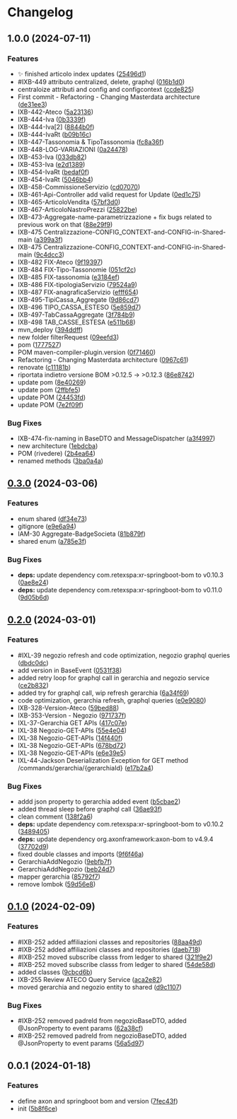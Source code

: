 # Changelog

## 1.0.0 (2024-07-11)


### Features

* :sparkles: finished articolo index updates ([25496d1](https://github.com/retex-iconic/iconic.xr.masterdata-main-lib/commit/25496d1e5ddfc3472bb52b3156661e4c4276d30a))
* #IXB-449 attributo centralized, delete, graphql ([016b1d0](https://github.com/retex-iconic/iconic.xr.masterdata-main-lib/commit/016b1d0fc77f6cea0a82677bd6585ba44d3b9930))
* centraloize attributi and config and configcontext ([ccde825](https://github.com/retex-iconic/iconic.xr.masterdata-main-lib/commit/ccde825ed8301816d538797c01aa7007e93de023))
* First commit - Refactoring - Changing Masterdata architecture ([de31ee3](https://github.com/retex-iconic/iconic.xr.masterdata-main-lib/commit/de31ee39e1b6b034f88ffac1189b3217e664b6a1))
* IXB-442-Ateco ([5a23136](https://github.com/retex-iconic/iconic.xr.masterdata-main-lib/commit/5a23136c0153d0190e1ab63d807a01be7b2d7aaf))
* IXB-444-Iva ([0b3339f](https://github.com/retex-iconic/iconic.xr.masterdata-main-lib/commit/0b3339fb8b40312988102c3dfdcad7b36f37cf4b))
* IXB-444-Iva[2] ([8844b0f](https://github.com/retex-iconic/iconic.xr.masterdata-main-lib/commit/8844b0fa82acb3dbe7b2f62115e51e3d9a63c4f2))
* IXB-444-IvaRt ([b09b16c](https://github.com/retex-iconic/iconic.xr.masterdata-main-lib/commit/b09b16c79cfa2fa2dd1e40f541e6017f656e0b30))
* IXB-447-Tassonomia & TipoTassonomia ([fc8a36f](https://github.com/retex-iconic/iconic.xr.masterdata-main-lib/commit/fc8a36f3200f20e9b7b0b14147585a703c9ff260))
* IXB-448-LOG-VARIAZIONI ([0a24478](https://github.com/retex-iconic/iconic.xr.masterdata-main-lib/commit/0a244780ac2541a71de641d67336e4a08cc04ffb))
* IXB-453-Iva ([033db82](https://github.com/retex-iconic/iconic.xr.masterdata-main-lib/commit/033db820cf0f1d5d51c5140bac6dc19b303c4c47))
* IXB-453-Iva ([e2d1389](https://github.com/retex-iconic/iconic.xr.masterdata-main-lib/commit/e2d13893516e572e74e3c55a4e21bb54fdb44b63))
* IXB-454-IvaRt ([bedaf0f](https://github.com/retex-iconic/iconic.xr.masterdata-main-lib/commit/bedaf0ff98a61a4e26c9a77cf28fba209afd57f4))
* IXB-454-IvaRt ([5046bb4](https://github.com/retex-iconic/iconic.xr.masterdata-main-lib/commit/5046bb4987e11f2151f45aa0ab972c987eb2757c))
* IXB-458-CommissioneServizio ([cd07070](https://github.com/retex-iconic/iconic.xr.masterdata-main-lib/commit/cd07070d71b476f603a5ae5fbf92d47525d7a423))
* IXB-461-Api-Controller add valid request for Update ([0ed1c75](https://github.com/retex-iconic/iconic.xr.masterdata-main-lib/commit/0ed1c75dbefd2dc92d0a732f12104c1eea36b92b))
* IXB-465-ArticoloVendita ([57bf3d0](https://github.com/retex-iconic/iconic.xr.masterdata-main-lib/commit/57bf3d0c937b3c5f6c6f486f4efef8d3bac50ceb))
* IXB-467-ArticoloNastroPrezzi ([25822be](https://github.com/retex-iconic/iconic.xr.masterdata-main-lib/commit/25822be14b9aec3fa05596a15750d9e162a37223))
* IXB-473-Aggregate-name-parametrizzazione + fix bugs related to previous work on that ([88e29f9](https://github.com/retex-iconic/iconic.xr.masterdata-main-lib/commit/88e29f98c3afa15970b9d155c42487f66539e5c4))
* IXB-475 Centralizzazione-CONFIG_CONTEXT-and-CONFIG-in-Shared-main ([a399a3f](https://github.com/retex-iconic/iconic.xr.masterdata-main-lib/commit/a399a3f7370afa1be2fa1f78f893eddabe020bb8))
* IXB-475 Centralizzazione-CONFIG_CONTEXT-and-CONFIG-in-Shared-main ([9c4dcc3](https://github.com/retex-iconic/iconic.xr.masterdata-main-lib/commit/9c4dcc3156bfef2468d09a1bda58e143487d861b))
* IXB-482 FIX-Ateco ([9f19397](https://github.com/retex-iconic/iconic.xr.masterdata-main-lib/commit/9f19397138c809b183dd59a5f9fe2fd6efc1ced5))
* IXB-484 FIX-Tipo-Tassonomie ([051cf2c](https://github.com/retex-iconic/iconic.xr.masterdata-main-lib/commit/051cf2c3c983e3e8528d65350bbf6ae65b62a48d))
* IXB-485 FIX-tassonomia ([e3184ef](https://github.com/retex-iconic/iconic.xr.masterdata-main-lib/commit/e3184efc0b00953bb5050dcb0511c96e3ebaa548))
* IXB-486 FIX-tipologiaServizio ([79524a9](https://github.com/retex-iconic/iconic.xr.masterdata-main-lib/commit/79524a9f82deb5f55c6f9800fd1a2b19751aa8d0))
* IXB-487 FIX-anagraficaServizio ([efff654](https://github.com/retex-iconic/iconic.xr.masterdata-main-lib/commit/efff65486b100e202bd4e8cf0d6254158d2bb116))
* IXB-495-TipiCassa_Aggregate ([9d86cd7](https://github.com/retex-iconic/iconic.xr.masterdata-main-lib/commit/9d86cd751f751c39aafc99f708776e227485f14f))
* IXB-496 TIPO_CASSA_ESTESO ([5e859d7](https://github.com/retex-iconic/iconic.xr.masterdata-main-lib/commit/5e859d7980b9e00e7290848318dc1f3d9a83a6d2))
* IXB-497-TabCassaAggregate ([3f784b9](https://github.com/retex-iconic/iconic.xr.masterdata-main-lib/commit/3f784b9d174dfb048cc015fbfa9dcb235e6db4f8))
* IXB-498 TAB_CASSE_ESTESA ([e511b68](https://github.com/retex-iconic/iconic.xr.masterdata-main-lib/commit/e511b680bd9ffb2c42b39ca7dbc63a1d0c36875e))
* mvn_deploy ([394ddff](https://github.com/retex-iconic/iconic.xr.masterdata-main-lib/commit/394ddffd5ac569746527cf43bbcb9032c8b5607a))
* new folder filterRequest ([09eefd3](https://github.com/retex-iconic/iconic.xr.masterdata-main-lib/commit/09eefd30763ad0ee1fc953cfb92be1f1bb6a34e2))
* pom ([1777527](https://github.com/retex-iconic/iconic.xr.masterdata-main-lib/commit/1777527c42bca62efd99f1fce9c985550178147b))
* POM maven-compiler-plugin.version ([0f71460](https://github.com/retex-iconic/iconic.xr.masterdata-main-lib/commit/0f7146079bb60f15f5aeda2175676c0fd4b11449))
* Refactoring - Changing Masterdata architecture ([0967c61](https://github.com/retex-iconic/iconic.xr.masterdata-main-lib/commit/0967c61c198890930fdc4dc132e3ecf3884c015e))
* renovate ([c11181b](https://github.com/retex-iconic/iconic.xr.masterdata-main-lib/commit/c11181b5ed09f24998bba77eb317c55639557472))
* riportata indietro versione BOM &gt;0.12.5 -> >0.12.3 ([86e8742](https://github.com/retex-iconic/iconic.xr.masterdata-main-lib/commit/86e87424511f135e574cb21a8f15598fd51c56c6))
* update pom ([8e40269](https://github.com/retex-iconic/iconic.xr.masterdata-main-lib/commit/8e402697959e5593bf2a8cca8e1eef483f284d26))
* update pom ([2ffbfe5](https://github.com/retex-iconic/iconic.xr.masterdata-main-lib/commit/2ffbfe5e9e4410fcb5502d23ed7c078f66a52013))
* update POM ([24453fd](https://github.com/retex-iconic/iconic.xr.masterdata-main-lib/commit/24453fd0104ed3fdf7eadacfdf6f6fa94795f6e1))
* update POM ([7e2f09f](https://github.com/retex-iconic/iconic.xr.masterdata-main-lib/commit/7e2f09fcaaf402c22d83189843eae0e8593297c6))


### Bug Fixes

* IXB-474-fix-naming in BaseDTO and MessageDispatcher ([a3f4997](https://github.com/retex-iconic/iconic.xr.masterdata-main-lib/commit/a3f4997eb5155baac6f0a6a91428d2e2cd97e419))
* new architecture ([1ebdcba](https://github.com/retex-iconic/iconic.xr.masterdata-main-lib/commit/1ebdcbac8d2901b731e036b47b174d07f73fe649))
* POM (rivedere) ([2b4ea64](https://github.com/retex-iconic/iconic.xr.masterdata-main-lib/commit/2b4ea6403071d408b553c55e4681919c6e70d0c6))
* renamed methods ([3ba0a4a](https://github.com/retex-iconic/iconic.xr.masterdata-main-lib/commit/3ba0a4a30dd6db9eb73a4c1b74970ead4576d667))

## [0.3.0](https://github.com/retex-iconic/iconic.xr.shared-lib/compare/v0.2.0...v0.3.0) (2024-03-06)


### Features

* enum shared ([df34e73](https://github.com/retex-iconic/iconic.xr.shared-lib/commit/df34e7356d1d1bfea1ea90bd88c893b5d428d66b))
* gitignore ([e9e6a94](https://github.com/retex-iconic/iconic.xr.shared-lib/commit/e9e6a942f71885e0d2c50e2778c19b431ce2af02))
* IAM-30 Aggregate-BadgeSocieta ([81b879f](https://github.com/retex-iconic/iconic.xr.shared-lib/commit/81b879f61ac1b582cc6b31ced709a49ef0a7fe15))
* shared enum ([a785e3f](https://github.com/retex-iconic/iconic.xr.shared-lib/commit/a785e3fae2946f6bf129d1f9cbb4e214e5cfbd7c))


### Bug Fixes

* **deps:** update dependency com.retexspa:xr-springboot-bom to v0.10.3 ([0ae8e24](https://github.com/retex-iconic/iconic.xr.shared-lib/commit/0ae8e244bd4709955e079b491272a37d03a63056))
* **deps:** update dependency com.retexspa:xr-springboot-bom to v0.11.0 ([9d05b6d](https://github.com/retex-iconic/iconic.xr.shared-lib/commit/9d05b6dca7fef05825572c254d221cd8a1552de7))

## [0.2.0](https://github.com/retex-iconic/iconic.xr.shared-lib/compare/v0.1.0...v0.2.0) (2024-03-01)


### Features

* #IXL-39 negozio refresh and code optimization, negozio graphql queries ([dbdc0dc](https://github.com/retex-iconic/iconic.xr.shared-lib/commit/dbdc0dcf4fbe3e40462cd0861191e4d0ed872377))
* add version in BaseEvent ([0531f38](https://github.com/retex-iconic/iconic.xr.shared-lib/commit/0531f381f9bf1f89a2da9c6b92081011f3c44ed5))
* added retry loop for graphql call in gerarchia and negozio service ([ce2b832](https://github.com/retex-iconic/iconic.xr.shared-lib/commit/ce2b832e3ab57c2f648c6de8bbf5e14cf601d3da))
* added try for graphql call, wip refresh gerarchia ([6a34f69](https://github.com/retex-iconic/iconic.xr.shared-lib/commit/6a34f69ee99696ed1407ccb241a9760d781bd8ad))
* code optimization, gerarchia refresh, graphql queries ([e0e9080](https://github.com/retex-iconic/iconic.xr.shared-lib/commit/e0e908043a3036083ae076183c9e03825880e813))
* IXB-328-Version-Ateco ([59bed88](https://github.com/retex-iconic/iconic.xr.shared-lib/commit/59bed88ee8392986c78131b6ae1062385a7e62d8))
* IXB-353-Version - Negozio ([971737f](https://github.com/retex-iconic/iconic.xr.shared-lib/commit/971737faeae786ec71819e58b8de3ef247160f05))
* IXL-37-Gerarchia GET APIs ([417c07e](https://github.com/retex-iconic/iconic.xr.shared-lib/commit/417c07eb8d418d8c935fb320d93c56b3b6cc7897))
* IXL-38 Negozio-GET-APIs ([55e4e04](https://github.com/retex-iconic/iconic.xr.shared-lib/commit/55e4e042365d8982fb3a23303282a169062e82c0))
* IXL-38 Negozio-GET-APIs ([14f440f](https://github.com/retex-iconic/iconic.xr.shared-lib/commit/14f440f9c8bd4098845b33848838898898edd0de))
* IXL-38 Negozio-GET-APIs ([678bd72](https://github.com/retex-iconic/iconic.xr.shared-lib/commit/678bd72ea36972346e32dba4818263a510e6f5cc))
* IXL-38 Negozio-GET-APIs ([e6e39e5](https://github.com/retex-iconic/iconic.xr.shared-lib/commit/e6e39e55971278ee3b81740594c7a0e0ae19589d))
* IXL-44-Jackson Deserialization Exception for GET method /commands/gerarchia/{gerarchiaId} ([e17b2a4](https://github.com/retex-iconic/iconic.xr.shared-lib/commit/e17b2a4786d1f492ce36a6c570ee5c440e4dc4f2))


### Bug Fixes

* addd json property to gerarchia added event ([b5cbae2](https://github.com/retex-iconic/iconic.xr.shared-lib/commit/b5cbae29e434a78eab85d8fc4edcf2e4812d77f6))
* added thread sleep before graphql call ([36ae93f](https://github.com/retex-iconic/iconic.xr.shared-lib/commit/36ae93f2d34fbd873105ea50e91f5e9b1b10758d))
* clean comment ([138f2a6](https://github.com/retex-iconic/iconic.xr.shared-lib/commit/138f2a657dd34f2c4bb29348d38032bb3175f34b))
* **deps:** update dependency com.retexspa:xr-springboot-bom to v0.10.2 ([3489405](https://github.com/retex-iconic/iconic.xr.shared-lib/commit/34894057a62551eeb5b3291e2d5a6ddb2a37c5f2))
* **deps:** update dependency org.axonframework:axon-bom to v4.9.4 ([37702d9](https://github.com/retex-iconic/iconic.xr.shared-lib/commit/37702d94e8092373564cc5034c807f348f3735b2))
* fixed double classes and imports ([9f6f46a](https://github.com/retex-iconic/iconic.xr.shared-lib/commit/9f6f46a22bff20b290fc17fe3a7b6a85dfde1085))
* GerarchiaAddNegozio ([9ebfb7f](https://github.com/retex-iconic/iconic.xr.shared-lib/commit/9ebfb7f40c8ded6f2a69ec2fec2d791bb3203acf))
* GerarchiaAddNegozio ([beb24d7](https://github.com/retex-iconic/iconic.xr.shared-lib/commit/beb24d7d578e05f9cd328915310f205327803812))
* mapper gerarchia ([85792f7](https://github.com/retex-iconic/iconic.xr.shared-lib/commit/85792f7ee32b0620753ccf78851fb745ae4d4930))
* remove lombok ([59d56e8](https://github.com/retex-iconic/iconic.xr.shared-lib/commit/59d56e823772e4aa130dae8a7ed2efc86c7c9311))

## [0.1.0](https://github.com/retex-iconic/iconic.xr.shared-lib/compare/v0.0.1...v0.1.0) (2024-02-09)


### Features

* #IXB-252 added affiliazioni classes and repositories ([88aa49d](https://github.com/retex-iconic/iconic.xr.shared-lib/commit/88aa49d5c6807700e57a69ea2e22f9d543484616))
* #IXB-252 added affiliazioni classes and repositories ([daeb718](https://github.com/retex-iconic/iconic.xr.shared-lib/commit/daeb718c8db23da625b678f26675e63095b266cc))
* #IXB-252 moved subscribe classs from ledger to shared ([321f9e2](https://github.com/retex-iconic/iconic.xr.shared-lib/commit/321f9e280cef486dd5415d01fcf4ae5cb0464e9a))
* #IXB-252 moved subscribe classs from ledger to shared ([54de58d](https://github.com/retex-iconic/iconic.xr.shared-lib/commit/54de58d97c254736ecba190610c2bfb367b49e7a))
* added classes ([9cbcd6b](https://github.com/retex-iconic/iconic.xr.shared-lib/commit/9cbcd6bd11c8799899b01885fa23947ff61862e5))
* IXB-255 Review ATECO Query Service ([aca2e82](https://github.com/retex-iconic/iconic.xr.shared-lib/commit/aca2e82166a1ac7f7204f8d17d30f918ca5b040f))
* moved gerarchia and negozio entity to shared ([d9c1107](https://github.com/retex-iconic/iconic.xr.shared-lib/commit/d9c1107023ae5009f4b0d2741df14f9247c2e8d0))


### Bug Fixes

* #IXB-252 removed padreId from negozioBaseDTO, added @JsonProperty to event params ([62a38cf](https://github.com/retex-iconic/iconic.xr.shared-lib/commit/62a38cf7826de7dc2dab32cafc6580a28d253cce))
* #IXB-252 removed padreId from negozioBaseDTO, added @JsonProperty to event params ([56a5d97](https://github.com/retex-iconic/iconic.xr.shared-lib/commit/56a5d976442423b5350c362bb002029fbdbb5715))

## 0.0.1 (2024-01-18)


### Features

* define axon and springboot bom and version ([7fec43f](https://github.com/retex-iconic/iconic.xr.shared-lib/commit/7fec43f4ebd8fc7767db248fd40cb3adcc97b6d9))
* init ([5b8f6ce](https://github.com/retex-iconic/iconic.xr.shared-lib/commit/5b8f6cec0d29896f33e893c73c5c51fdf99f4fca))
